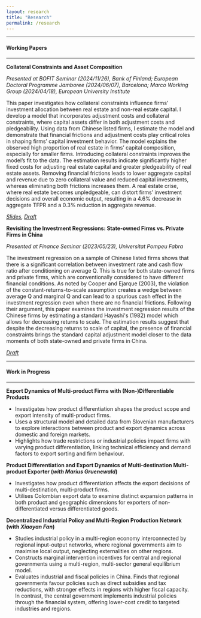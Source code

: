 ```yaml
---
layout: research
title: "Research"
permalink: /research
---
```

---

#### Working Papers

---

**Collateral Constraints and Asset Composition**

*Presented at BOFIT Seminar (2024/11/26), Bank of Finland; European Doctoral Programme Jamboree (2024/06/07), Barcelona; Marco Working Group (2024/04/18), European University Institute*

This paper investigates how collateral constraints influence firms’ investment allocation between real estate and non-real estate capital. I develop a model that incorporates adjustment costs and collateral constraints, where capital assets differ in both adjustment costs and pledgeability. Using data from Chinese listed firms, I estimate the model and demonstrate that financial frictions and adjustment costs play critical roles in shaping firms’ capital investment behavior. The model explains the observed high proportion of real estate in firms’ capital composition, especially for smaller firms. Introducing collateral constraints improves the model’s fit to the data. The estimation results indicate significantly higher fixed costs for adjusting real estate capital and greater pledgeability of real estate assets. Removing financial frictions leads to lower aggregate capital and revenue due to zero collateral value and reduced capital investments, whereas eliminating both frictions increases them. A real estate crise, where real estate becomes unpledgeable, can distort firms’ investment decisions and overall economic output, resulting in a 4.6% decrease in aggregate TFPR and a 0.3% reduction in aggregate revenue.

[*Slides*](/assets/slides_collateral_investment.pdf), [*Draft*](/assets/draft_collateral_investment.pdf)

**Revisiting the Investment Regressions: State-owned Firms vs. Private Firms in China**

*Presented at Finance Seminar (2023/05/23), Universitat Pompeu Fabra*

The investment regression on a sample of Chinese listed firms shows that there is a significant correlation between investment rate and cash flow ratio after conditioning on average Q. This is true for both state-owned firms and private firms, which are conventionally considered to have different financial conditions. As noted by Cooper and Ejarque (2003), the violation of the constant-returns-to-scale assumption creates a wedge between average Q and marginal Q and can lead to a spurious cash effect in the investment regression even when there are no financial frictions. Following their argument, this paper examines the investment regression results of the Chinese firms by estimating a standard Hayashi's (1982) model which allows for decreasing returns to scale. The estimation results suggest that despite the decreasing returns to scale of capital, the presence of financial constraints brings the standard capital adjustment model closer to the data moments of both state-owned and private firms in China.

[*Draft*](/assets/draft_qreg_ch.pdf)

---

#### Work in Progress

---

**Export Dynamics of Multi-product Firms with (Non-)Differentiable Products**

- Investigates how product differentiation shapes the product scope and export intensity of multi-product firms.
- Uses a structural model and detailed data from Slovenian manufacturers to explore interactions between product and export dynamics across domestic and foreign markets.
- Highlights how trade restrictions or industrial policies impact firms with varying product differentiation, linking technical efficiency and demand factors to export sorting and firm behaviour.

**Product Differentiation and Export Dynamics of Multi-destination Multi-product Exporter (*with Marius Gruenewald*)**

- Investigates how product differentiation affects the export decisions of multi-destination, multi-product firms.
- Utilises Colombian export data to examine distinct expansion patterns in both product and geographic dimensions for exporters of non-differentiated versus differentiated goods.

**Decentralized Industrial Policy and Multi-Region Production Network (with *Xiaoyan Fan*)**

- Studies industrial policy in a multi-region economy interconnected by regional input-output networks, where regional governments aim to maximise local output, neglecting externalities on other regions.
- Constructs marginal intervention incentives for central and regional governments using a multi-region, multi-sector general equilibrium model.
- Evaluates industrial and fiscal policies in China. Finds that regional governments favour policies such as direct subsidies and tax reductions, with stronger effects in regions with higher fiscal capacity. In contrast, the central government implements industrial policies through the financial system, offering lower-cost credit to targeted industries and regions.
